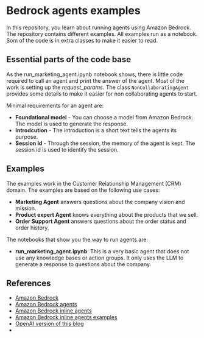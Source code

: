 # Bedrock agents examples
In this repository, you learn about running agents using Amazon Bedrock. The repository contains different examples. All examples run as a notebook. Som of the code is in extra classes to make it easier to read.

## Essential parts of the code base
As the run_marketing_agent.ipynb notebook shows, there is little code required to call an agent and print the answer of the agent. Most of the work is setting up the _request_params_. The class `NonCollaboratingAgent` provides some details to make it easier for non collaborating agents to start.

Minimal requirements for an agent are:
- **Foundational model** - You can choose a model from Amazon Bedrock. The model is used to generate the response.
- **Introdcution** - The introduction is a short text tells the agents its purpose.
- **Session Id** - Through the session, the memory of the agent is kept. The session id is used to identify the session.


## Examples
The examples work in the Customer Relationship Management (CRM) domain. The examples are based on the following use cases:
- **Marketing Agent** answers questions about the company vision and mission.
- **Product expert Agent** knows everything about the products that we sell.
- **Order Support Agent** answers questions about the order status and order history.

The notebooks that show you the way to run agents are:
- **run_marketing_agent.ipynb**: This is a very basic agent that does not use any knowledge bases or action groups. It only uses the LLM to generate a response to questions about the company.


## References
- [Amazon Bedrock](https://aws.amazon.com/bedrock/)
- [Amazon Bedrock agents](https://docs.aws.amazon.com/bedrock/latest/userguide/agents.html)
- [Amazon Bedrock inline agents](https://docs.aws.amazon.com/bedrock/latest/userguide/agents-create-inline.html)
- [Amazon Bedrock inline agents examples](https://github.com/awslabs/amazon-bedrock-agent-samples/tree/main/examples/agents/inline_agent)
- [OpenAI version of this blog](https://jettro.dev/create-a-multi-agent-system-with-openai-agent-sdk-a9c9fd618740)
- 